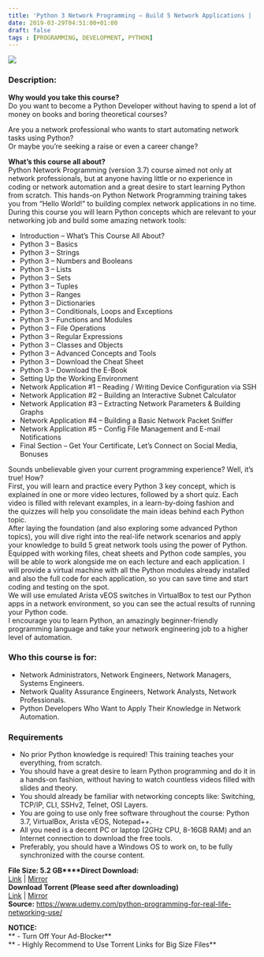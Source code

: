 ```yaml
---
title: 'Python 3 Network Programming – Build 5 Network Applications | [199.99$ Course For Free]'
date: 2019-03-29T04:51:00+01:00
draft: false
tags : [PROGRAMMING, DEVELOPMENT, PYTHON]
---
```


[![](https://3.bp.blogspot.com/-pw3o64odpUw/XJ2VS_w2ICI/AAAAAAAABGE/0MnfkG4rpxYKwC0fhOkXT0Nt5KVhNK2CQCLcBGAs/s640/Python-3-Network-Programming-Build-5-Network-Applications.jpg)](https://3.bp.blogspot.com/-pw3o64odpUw/XJ2VS_w2ICI/AAAAAAAABGE/0MnfkG4rpxYKwC0fhOkXT0Nt5KVhNK2CQCLcBGAs/s1600/Python-3-Network-Programming-Build-5-Network-Applications.jpg)

  

### Description:

**Why would you take this course?**  
Do you want to become a Python Developer without having to spend a lot of money on books and boring theoretical courses?  

Are you a network professional who wants to start automating network tasks using Python?  
Or maybe you’re seeking a raise or even a career change?  

**What’s this course all about?**  
Python Network Programming (version 3.7) course aimed not only at network professionals, but at anyone having little or no experience in coding or network automation and a great desire to start learning Python from scratch. This hands-on Python Network Programming training takes you from “Hello World!” to building complex network applications in no time.  
During this course you will learn Python concepts which are relevant to your networking job and build some amazing network tools:  

*   Introduction – What’s This Course All About?
*   Python 3 – Basics
*   Python 3 – Strings
*   Python 3 – Numbers and Booleans
*   Python 3 – Lists
*   Python 3 – Sets
*   Python 3 – Tuples
*   Python 3 – Ranges
*   Python 3 – Dictionaries
*   Python 3 – Conditionals, Loops and Exceptions
*   Python 3 – Functions and Modules
*   Python 3 – File Operations
*   Python 3 – Regular Expressions
*   Python 3 – Classes and Objects
*   Python 3 – Advanced Concepts and Tools
*   Python 3 – Download the Cheat Sheet
*   Python 3 – Download the E-Book
*   Setting Up the Working Environment
*   Network Application #1 – Reading / Writing Device Configuration via SSH
*   Network Application #2 – Building an Interactive Subnet Calculator
*   Network Application #3 – Extracting Network Parameters & Building Graphs
*   Network Application #4 – Building a Basic Network Packet Sniffer
*   Network Application #5 – Config File Management and E-mail Notifications
*   Final Section – Get Your Certificate, Let’s Connect on Social Media, Bonuses

Sounds unbelievable given your current programming experience? Well, it’s true! How?  
First, you will learn and practice every Python 3 key concept, which is explained in one or more video lectures, followed by a short quiz. Each video is filled with relevant examples, in a learn-by-doing fashion and the quizzes will help you consolidate the main ideas behind each Python topic.  
After laying the foundation (and also exploring some advanced Python topics), you will dive right into the real-life network scenarios and apply your knowledge to build 5 great network tools using the power of Python.  
Equipped with working files, cheat sheets and Python code samples, you will be able to work alongside me on each lecture and each application. I will provide a virtual machine with all the Python modules already installed and also the full code for each application, so you can save time and start coding and testing on the spot.  
We will use emulated Arista vEOS switches in VirtualBox to test our Python apps in a network environment, so you can see the actual results of running your Python code.  
I encourage you to learn Python, an amazingly beginner-friendly programming language and take your network engineering job to a higher level of automation.  

### Who this course is for:

*   Network Administrators, Network Engineers, Network Managers, Systems Engineers.
*   Network Quality Assurance Engineers, Network Analysts, Network Professionals.
*   Python Developers Who Want to Apply Their Knowledge in Network Automation.

### Requirements

*   No prior Python knowledge is required! This training teaches your everything, from scratch.
*   You should have a great desire to learn Python programming and do it in a hands-on fashion, without having to watch countless videos filled with slides and theory.
*   You should already be familiar with networking concepts like: Switching, TCP/IP, CLI, SSHv2, Telnet, OSI Layers.
*   You are going to use only free software throughout the course: Python 3.7, VirtualBox, Arista vEOS, Notepad++.
*   All you need is a decent PC or laptop (2GHz CPU, 8-16GB RAM) and an Internet connection to download the free tools.
*   Preferably, you should have a Windows OS to work on, to be fully synchronized with the course content.

**File Size: 5.2 GB****Direct Download:**  
[Link](https://oko.sh/Python3Networklink1) | [Mirror](https://oko.sh/Python3Networklink2)  
**Download Torrent (Please seed after downloading)**  
[Link](https://oko.sh/Python3Networktorrent1) | [Mirror](https://oko.sh/Python3Networktorrent2)  
**Source:** https://www.udemy.com/python-programming-for-real-life-networking-use/  

**NOTICE:**  
** - Turn Off Your Ad-Blocker**  
** - Highly Recommend to Use Torrent Links for Big Size Files**